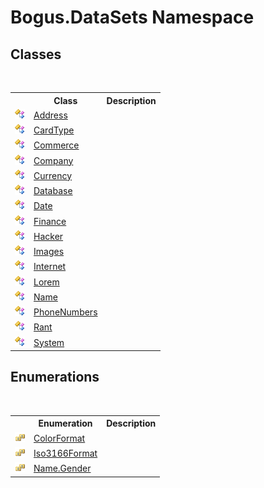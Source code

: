 # Bogus.DataSets Namespace

## Classes
&nbsp;<table><tr><th></th><th>Class</th><th>Description</th></tr><tr><td>![Public class](media/pubclass.gif "Public class")</td><td><a href="T_Bogus_DataSets_Address">Address</a></td><td /></tr><tr><td>![Public class](media/pubclass.gif "Public class")</td><td><a href="T_Bogus_DataSets_CardType">CardType</a></td><td /></tr><tr><td>![Public class](media/pubclass.gif "Public class")</td><td><a href="T_Bogus_DataSets_Commerce">Commerce</a></td><td /></tr><tr><td>![Public class](media/pubclass.gif "Public class")</td><td><a href="T_Bogus_DataSets_Company">Company</a></td><td /></tr><tr><td>![Public class](media/pubclass.gif "Public class")</td><td><a href="T_Bogus_DataSets_Currency">Currency</a></td><td /></tr><tr><td>![Public class](media/pubclass.gif "Public class")</td><td><a href="T_Bogus_DataSets_Database">Database</a></td><td /></tr><tr><td>![Public class](media/pubclass.gif "Public class")</td><td><a href="T_Bogus_DataSets_Date">Date</a></td><td /></tr><tr><td>![Public class](media/pubclass.gif "Public class")</td><td><a href="T_Bogus_DataSets_Finance">Finance</a></td><td /></tr><tr><td>![Public class](media/pubclass.gif "Public class")</td><td><a href="T_Bogus_DataSets_Hacker">Hacker</a></td><td /></tr><tr><td>![Public class](media/pubclass.gif "Public class")</td><td><a href="T_Bogus_DataSets_Images">Images</a></td><td /></tr><tr><td>![Public class](media/pubclass.gif "Public class")</td><td><a href="T_Bogus_DataSets_Internet">Internet</a></td><td /></tr><tr><td>![Public class](media/pubclass.gif "Public class")</td><td><a href="T_Bogus_DataSets_Lorem">Lorem</a></td><td /></tr><tr><td>![Public class](media/pubclass.gif "Public class")</td><td><a href="T_Bogus_DataSets_Name">Name</a></td><td /></tr><tr><td>![Public class](media/pubclass.gif "Public class")</td><td><a href="T_Bogus_DataSets_PhoneNumbers">PhoneNumbers</a></td><td /></tr><tr><td>![Public class](media/pubclass.gif "Public class")</td><td><a href="T_Bogus_DataSets_Rant">Rant</a></td><td /></tr><tr><td>![Public class](media/pubclass.gif "Public class")</td><td><a href="T_Bogus_DataSets_System">System</a></td><td /></tr></table>

## Enumerations
&nbsp;<table><tr><th></th><th>Enumeration</th><th>Description</th></tr><tr><td>![Public enumeration](media/pubenumeration.gif "Public enumeration")</td><td><a href="T_Bogus_DataSets_ColorFormat">ColorFormat</a></td><td /></tr><tr><td>![Public enumeration](media/pubenumeration.gif "Public enumeration")</td><td><a href="T_Bogus_DataSets_Iso3166Format">Iso3166Format</a></td><td /></tr><tr><td>![Public enumeration](media/pubenumeration.gif "Public enumeration")</td><td><a href="T_Bogus_DataSets_Name_Gender">Name.Gender</a></td><td /></tr></table>&nbsp;
